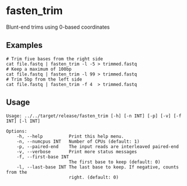 # fasten_trim

Blunt-end trims using 0-based coordinates

## Examples

```
# Trim five bases from the right side
cat file.fastq | fasten_trim -l -5 > trimmed.fastq
# Keep a maximum of 100bp
cat file.fastq | fasten_trim -l 99 > trimmed.fastq
# Trim 5bp from the left side
cat file.fastq | fasten_trim -f 4  > trimmed.fastq
```

## Usage

    Usage: ../../target/release/fasten_trim [-h] [-n INT] [-p] [-v] [-f INT] [-l INT]
    
    Options:
        -h, --help          Print this help menu.
        -n, --numcpus INT   Number of CPUs (default: 1)
        -p, --paired-end    The input reads are interleaved paired-end
        -v, --verbose       Print more status messages
        -f, --first-base INT
                            The first base to keep (default: 0)
        -l, --last-base INT The last base to keep. If negative, counts from the
                            right. (default: 0)
    
